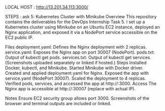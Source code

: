 LOCAL HOST  :  http://13.201.34.113:3000/


STEPS :
ask 5: Kubernetes Cluster with Minikube
Overview
This repository contains the deliverables for the DevOps Internship Task 5. I set up a Kubernetes cluster using Minikube on an Ubuntu EC2 instance, deployed an Nginx application, and exposed it via a NodePort service accessible on the EC2 public IP.

Files
deployment.yaml: Defines the Nginx deployment with 2 replicas.
service.yaml: Exposes the Nginx app on port 30007 (NodePort).
pods.txt: Output of kubectl get pods.
services.txt: Output of kubectl get services.
(Screenshots uploaded separately or linked if hosted.)
Steps
Installed Docker, kubectl, and Minikube.
Started Minikube with Docker driver.
Created and applied deployment.yaml for Nginx.
Exposed the app with service.yaml (NodePort 30007).
Scaled the deployment to 4 replicas.
Verified pods, services, and accessed the app at http://<ec2-public-ip>:3000.
Access
The Nginx app is accessible at http://<ec2-public-ip>:30007 (replace with actual IP).

Notes
Ensure EC2 security group allows port 3000.
Screenshots of the browser and terminal outputs are included or linked.
